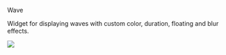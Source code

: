 Wave

Widget for displaying waves with custom color, duration, floating and blur effects.

![](images/wave1.gif)